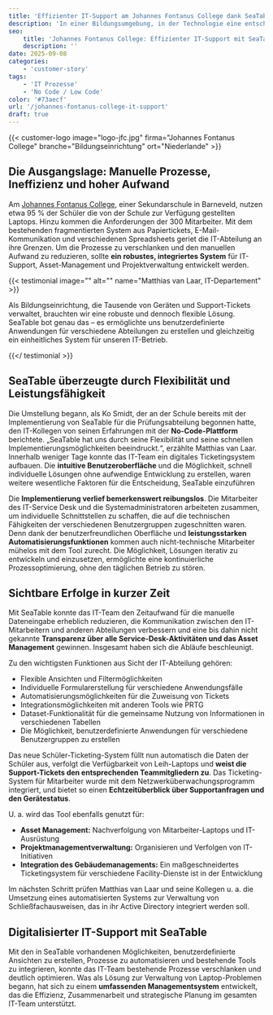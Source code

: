 ```yaml
---
title: 'Effizienter IT-Support am Johannes Fontanus College dank SeaTable'
description: 'In einer Bildungsumgebung, in der Technologie eine entscheidende Rolle im täglichen Lehr- und Lernbetrieb spielt, stand die IT-Abteilung des Johannes Fontanus College in den Niederlanden vor steigenden Herausforderungen. Matthias van Laar schildert, wie die College-IT ihre Prozesse mit SeaTable optimiert hat.'
seo:
    title: 'Johannes Fontanus College: Effizienter IT-Support mit SeaTable'
    description: ''
date: 2025-09-08
categories:
    - 'customer-story'
tags:
    - 'IT Prozesse'
    - 'No Code / Low Code'
color: '#73aecf'
url: '/johannes-fontanus-college-it-support'
draft: true
---
```


{{< customer-logo image="logo-jfc.jpg" firma="Johannes Fontanus College" branche="Bildungseinrichtung" ort="Niederlande" >}}

## Die Ausgangslage: Manuelle Prozesse, Ineffizienz und hoher Aufwand

Am [Johannes Fontanus College](https://www.jfc.nl/), einer Sekundarschule in Barneveld, nutzen etwa 95 % der Schüler die von der Schule zur Verfügung gestellten Laptops. Hinzu kommen die Anforderungen der 300 Mitarbeiter. Mit dem bestehenden fragmentierten System aus Papiertickets, E-Mail-Kommunikation und verschiedenen Spreadsheets geriet die IT-Abteilung an ihre Grenzen. Um die Prozesse zu verschlanken und den manuellen Aufwand zu reduzieren, sollte **ein robustes, integriertes System** für IT-Support, Asset-Management und Projektverwaltung entwickelt werden.

{{< testimonial image="" alt="" name="Matthias van Laar, IT-Departement" >}}

Als Bildungseinrichtung, die Tausende von Geräten und Support-Tickets verwaltet, brauchten wir 
eine robuste und dennoch flexible Lösung. SeaTable bot genau das – es ermöglichte uns 
benutzerdefinierte Anwendungen für verschiedene Abteilungen zu erstellen und gleichzeitig ein einheitliches System für unseren IT-Betrieb.

{{</ testimonial >}}

## SeaTable überzeugte durch Flexibilität und Leistungsfähigkeit
Die Umstellung begann, als Ko Smidt, der an der Schule bereits mit der Implementierung von SeaTable für die Prüfungsabteilung begonnen hatte, den IT-Kollegen von seinen Erfahrungen mit der **No-Code-Plattform** berichtete. „SeaTable hat uns durch seine Flexibilität und seine schnellen Implementierungsmöglichkeiten beeindruckt.“, erzählte Matthias van Laar. Innerhalb weniger Tage konnte das IT-Team ein digitales Ticketingsystem aufbauen. Die **intuitive Benutzeroberfläche** und die Möglichkeit, schnell individuelle Lösungen ohne aufwendige Entwicklung zu erstellen, waren weitere wesentliche Faktoren für die Entscheidung, SeaTable einzuführen

Die **Implementierung verlief bemerkenswert reibungslos**. Die Mitarbeiter des IT-Service Desk und die  Systemadministratoren arbeiteten zusammen, um individuelle Schnittstellen zu schaffen, die auf die technischen Fähigkeiten der verschiedenen Benutzergruppen zugeschnitten waren. Denn dank der benutzerfreundlichen Oberfläche und **leistungsstarken Automatisierungsfunktionen** kommen auch nicht-technische Mitarbeiter mühelos mit dem Tool zurecht. Die Möglichkeit, Lösungen iterativ zu entwickeln und einzusetzen, ermöglichte eine kontinuierliche Prozessoptimierung, ohne den täglichen Betrieb zu stören.

## Sichtbare Erfolge in kurzer Zeit

Mit SeaTable konnte das IT-Team den Zeitaufwand für die manuelle Dateneingabe erheblich reduzieren, die Kommunikation zwischen den IT-Mitarbeitern und anderen Abteilungen verbessern und eine bis dahin nicht gekannte **Transparenz über alle Service-Desk-Aktivitäten und das Asset Management** gewinnen. Insgesamt haben sich die Abläufe beschleunigt.

Zu den wichtigsten Funktionen aus Sicht der IT-Abteilung gehören:
  
- Flexible Ansichten und Filtermöglichkeiten 
- Individuelle Formularerstellung für verschiedene Anwendungsfälle 
- Automatisierungsmöglichkeiten für die Zuweisung von Tickets 
- Integrationsmöglichkeiten mit anderen Tools wie PRTG 
- Dataset-Funktionalität für die gemeinsame Nutzung von Informationen in verschiedenen Tabellen 
- Die Möglichkeit, benutzerdefinierte Anwendungen für verschiedene Benutzergruppen zu erstellen

Das neue Schüler-Ticketing-System füllt nun automatisch die Daten der Schüler aus, verfolgt die Verfügbarkeit von Leih-Laptops und **weist die Support-Tickets den entsprechenden Teammitgliedern zu**. Das Ticketing-System für Mitarbeiter wurde mit dem Netzwerküberwachungsprogramm integriert, und bietet so einen **Echtzeitüberblick über Supportanfragen und den Gerätestatus**.

U. a. wird das Tool ebenfalls genutzt für: 

- **Asset Management:** Nachverfolgung von Mitarbeiter-Laptops und IT-Ausrüstung 
- **Projektmanagementverwaltung:** Organisieren und Verfolgen von IT-Initiativen 
- **Integration des Gebäudemanagements:** Ein maßgeschneidertes Ticketingsystem für verschiedene Facility-Dienste ist in der Entwicklung   

Im nächsten Schritt prüfen Matthias van Laar und seine Kollegen u. a. die Umsetzung eines automatisierten Systems zur Verwaltung von Schließfachausweisen, das in ihr Active Directory integriert werden soll.

## Digitalisierter IT-Support mit SeaTable

Mit den in SeaTable vorhandenen Möglichkeiten, benutzerdefinierte Ansichten zu erstellen, Prozesse zu automatisieren und bestehende Tools zu integrieren, konnte das IT-Team bestehende Prozesse verschlanken und deutlich optimieren. Was als Lösung zur Verwaltung von Laptop-Problemen begann, hat sich zu einem **umfassenden Managementsystem** entwickelt, das die Effizienz, Zusammenarbeit und strategische Planung im gesamten IT-Team unterstützt. 